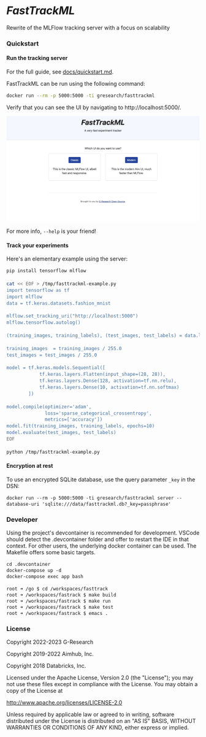 # _FastTrackML_
Rewrite of the MLFlow tracking server with a focus on scalability

### Quickstart

#### Run the tracking server

For the full guide, see [docs/quickstart.md](docs/quickstart.md).

FastTrackML can be run using the following command:

```bash
docker run --rm -p 5000:5000 -ti gresearch/fasttrackml
```

Verify that you can see the UI by navigating to http://localhost:5000/.

![FastTrackML UI](docs/images/main_ui.jpg)

For more info, `--help` is your friend!

#### Track your experiments

Here's an elementary example using the server:

```bash
pip install tensorflow mlflow

cat << EOF > /tmp/fasttrackml-example.py
import tensorflow as tf
import mlflow
data = tf.keras.datasets.fashion_mnist

mlflow.set_tracking_uri("http://localhost:5000")
mlflow.tensorflow.autolog()

(training_images, training_labels), (test_images, test_labels) = data.load_data()

training_images  = training_images / 255.0
test_images = test_images / 255.0

model = tf.keras.models.Sequential([
            tf.keras.layers.Flatten(input_shape=(28, 28)),
            tf.keras.layers.Dense(128, activation=tf.nn.relu),
            tf.keras.layers.Dense(10, activation=tf.nn.softmax)
        ])

model.compile(optimizer='adam',
              loss='sparse_categorical_crossentropy',
              metrics=['accuracy'])
model.fit(training_images, training_labels, epochs=10)
model.evaluate(test_images, test_labels)
EOF

python /tmp/fasttrackml-example.py
```


#### Encryption at rest

To use an encrypted SQLite database, use the query parameter `_key` in the DSN:

```
docker run --rm -p 5000:5000 -ti gresearch/fasttrackml server --database-uri 'sqlite:///data/fasttrackml.db?_key=passphrase'
```

### Developer

Using the project's devcontainer is recommended for development. VSCode should detect
the .devcontainer folder and offer to restart the IDE in that context. For other users,
the underlying docker container can be used. The Makefile offers some basic targets.

```
cd .devcontainer
docker-compose up -d
docker-compose exec app bash

root ➜ /go $ cd /workspaces/fasttrack
root ➜ /workspaces/fastrack $ make build
root ➜ /workspaces/fastrack $ make run
root ➜ /workspaces/fastrack $ make test
root ➜ /workspaces/fastrack $ emacs .
```

### License

Copyright 2022-2023 G-Research

Copyright 2019-2022 Aimhub, Inc.

Copyright 2018 Databricks, Inc.

Licensed under the Apache License, Version 2.0 (the "License"); you may not use these files except in compliance with the License.
You may obtain a copy of the License at

http://www.apache.org/licenses/LICENSE-2.0

Unless required by applicable law or agreed to in writing, software
distributed under the License is distributed on an "AS IS" BASIS,
WITHOUT WARRANTIES OR CONDITIONS OF ANY KIND, either express or implied.
